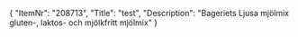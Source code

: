 {
  "ItemNr": "208713",
  "Title": "test",
  "Description": "Bageriets Ljusa mjölmix gluten-, laktos- och mjölkfritt mjölmix"
}